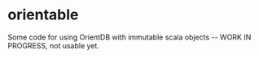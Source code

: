 orientable
==========

Some code for using OrientDB with immutable scala objects -- WORK IN PROGRESS, not usable yet.